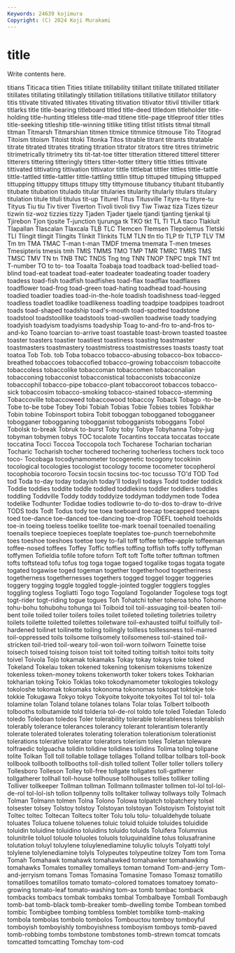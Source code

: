 ```yaml
---
Keywords: 24639 kojimura
Copyright: (C) 2024 Koji Murakami
---
```


# title

Write contents here.



 titians Titicaca
titien Tities titilate titillability titillant titillate titillated titillater titillates titillating
titillatingly titillation titillations titillative titillator titillatory titis titivate titivated titivates
titivating titivation titivator titivil titiviller titlark titlarks title title-bearing titleboard
titled title-deed titledom titleholder title-holding title-hunting titleless title-mad titlene title-page
titleproof titler titles title-seeking titleship title-winning titlike titling titlist titlists
titmal titmall titman Titmarsh Titmarshian titmen titmice titmmice titmouse Tito
Titograd Titoism titoism Titoist titoki Titonka Titos titrable titrant titrants
titratable titrate titrated titrates titrating titration titrator titrators titre titres
titrimetric titrimetrically titrimetry tits tit-tat-toe titter titteration tittered titterel titterer
titterers tittering titteringly titters titter-totter tittery tittie titties tittivate tittivated
tittivating tittivation tittivator tittle tittlebat tittler tittles tittle-tattle tittle-tattled tittle-tattler
tittle-tattling tittlin tittup tittuped tittuping tittupped tittupping tittuppy tittups tittupy
titty tittymouse titubancy titubant titubantly titubate titubation titulado titular titularies
titularity titularly titulars titulary titulation titule tituli titulus tit-up Titurel
Titus Titusville Tityre-tu tityre-tu Tityus Tiu tiu Tiv tiver Tiverton
Tivoli tivoli tivy Tiw Tiwaz tiza Tizes tizeur tizwin tiz-woz
tizzies tizzy Tjaden Tjader tjaele tjandi tjanting tjenkal tji Tjirebon
Tjon tjosite T-junction tjurunga tk TKO tkt TL Tl TLA
tlaco Tlakluit Tlapallan Tlascalan Tlaxcala TLB TLC Tlemcen Tlemsen Tlepolemus
Tletski TLI Tlingit tlingit Tlingits Tlinkit Tlinkits TLM TLN tln
tlo TLP tlr TLTP TLV TM Tm tm TMA TMAC
T-man t-man TMDF tmema tmemata T-men tmeses Tmesipteris tmesis tmh
TMIS TMMS TMO TMP TMR TMRC TMRS TMS TMSC TMV
TN tn TNB TNC TNDS Tng tng TNN TNOP TNPC
tnpk TNT tnt T-number TO to to- toa Toaalta Toabaja
toad toadback toad-bellied toad-blind toad-eat toadeat toad-eater toadeater toadeating toader
toadery toadess toad-fish toadfish toadfishes toad-flax toadflax toadflaxes toadflower toad-frog
toad-green toad-hating toadhead toad-housing toadied toadier toadies toad-in-the-hole toadish toadishness
toad-legged toadless toadlet toadlike toadlikeness toadling toadpipe toadpipes toadroot toads
toad-shaped toadship toad's-mouth toad-spotted toadstone toadstool toadstoollike toadstools toad-swollen toadwise
toady toadying toadyish toadyism toadyisms toadyship Toag to-and-fro to-and-fros to-and-ko
Toano toarcian to-arrive toast toastable toast-brown toasted toastee toaster toasters
toastier toastiest toastiness toasting toastmaster toastmasters toastmastery toastmistress toastmistresses toasts
toasty toat toatoa Tob Tob. tob Toba tobacco tobacco-abusing tobacco-box
tobacco-breathed tobaccoes tobaccofied tobacco-growing tobaccoism tobaccoite tobaccoless tobaccolike tobaccoman tobaccomen
tobacconalian tobacconing tobacconist tobacconistical tobacconists tobacconize tobaccophil tobacco-pipe tobacco-plant tobaccoroot
tobaccos tobacco-sick tobaccosim tobacco-smoking tobacco-stained tobacco-stemming Tobaccoville tobaccoweed tobaccowood tobaccoy
Toback Tobago -to-be Tobe to-be tobe Tobey Tobi Tobiah Tobias
Tobie Tobies tobies Tobikhar Tobin tobine Tobinsport tobira Tobit toboggan
tobogganed tobogganeer tobogganer tobogganing tobogganist tobogganists toboggans Tobol Tobolsk to-break
Tobruk to-burst Toby toby Tobye Tobyhanna Toby-jug tobyman tobymen tobys
TOC tocalote Tocantins toccata toccatas toccate toccatina Tocci Toccoa Toccopola
toch Tocharese Tocharian tocharian Tocharic Tocharish tocher tochered tochering tocherless
tochers tock toco toco- Tocobaga tocodynamometer tocogenetic tocogony tocokinin tocological
tocologies tocologist tocology tocome tocometer tocopherol tocophobia tocororo Tocsin tocsin
tocsins toc-toc tocusso TO'd TOD Tod tod Toda to-day today
todayish today'll todayll todays Todd todder toddick Toddie toddies toddite
toddle toddled toddlekins toddler toddlers toddles toddling Toddville Toddy toddy
toddyize toddyman toddymen tode Todea todelike Todhunter Todidae todies todlowrie
to-do to-dos to-draw to-drive TODS tods Todt Todus tody toe
toea toeboard toecap toecapped toecaps toed toe-dance toe-danced toe-dancing toe-drop
TOEFL toehold toeholds toe-in toeing toeless toelike toellite toe-mark toenail
toenailed toenailing toenails toepiece toepieces toeplate toeplates toe-punch toernebohmite toes
toeshoe toeshoes toetoe toey to-fall toff toffee toffee-apple toffeeman toffee-nosed
toffees Toffey Toffic toffies toffing toffish toffs toffy toffyman toffymen
Tofieldia tofile tofore toforn Toft toft Tofte tofter toftman toftmen
tofts toftstead tofu tofus tog toga togae togaed togalike togas
togata togate togated togawise toged togeman together togetherhood togetheriness togetherness
togethernesses togethers togged toggel togger toggeries toggery togging toggle toggled
toggle-jointed toggler togglers toggles toggling togless Togliatti Togo togo Togoland
Togolander Togolese togs togt togt-rider togt-riding togue togues Toh Tohatchi
toher toheroa toho Tohome tohu-bohu tohubohu tohunga toi Toiboid toil
toil-assuaging toil-beaten toil-bent toile toiled toiler toilers toiles toilet toileted
toileting toiletries toiletry toilets toilette toiletted toilettes toiletware toil-exhausted toilful
toilfully toil-hardened toilinet toilinette toiling toilingly toilless toillessness toil-marred toil-oppressed
toils toilsome toilsomely toilsomeness toil-stained toil-stricken toil-tried toil-weary toil-won toil-worn
toilworn Toinette toise toisech toised toising toison toist toit toited
toiting toitish toitoi toits toity toivel Toivola Tojo tokamak tokamaks
Tokay tokay tokays toke toked Tokeland Tokelau token tokened tokening
tokenism tokenisms tokenize tokenless token-money tokens tokenworth toker tokers tokes
Tokharian tokharian toking Tokio Toklas toko tokodynamometer tokologies tokology tokoloshe
tokomak tokomaks tokonoma tokonomas tokopat toktokje tok-tokkie Tokugawa Tokyo tokyo
Tokyoite tokyoite tokyoites Tol tol tol- tola tolamine tolan Toland
tolane tolanes tolans Tolar tolas Tolbert tolbooth tolbooths tolbutamide told
tolderia tol-de-rol toldo tole toled Toledan Toledo toledo Toledoan toledos
Toler tolerability tolerable tolerableness tolerablish tolerably tolerance tolerances tolerancy tolerant
tolerantism tolerantly tolerate tolerated tolerates tolerating toleration tolerationism tolerationist tolerations
tolerative tolerator tolerators tolerism toles Toletan toleware tolfraedic tolguacha tolidin
tolidine tolidines tolidins Tolima toling tolipane tolite Tolkan Toll toll
tollable tollage tollages Tolland tollbar tollbars toll-book tollbook tollbooth tollbooths
toll-dish tolled tollent Toller toller tollers tollery Tollesboro Tolleson Tolley
toll-free tollgate tollgates toll-gatherer tollgatherer tollhall toll-house tollhouse tollhouses tollies
tolliker tolling Tolliver tollkeeper Tollman tollman Tollmann tollmaster tollmen tol-lol
tol-lol-de-rol tol-lol-ish tollon tollpenny tolls tolltaker tollway tollways tolly Tolmach
Tolman Tolmann tolmen Tolna Tolono Tolowa tolpatch tolpatchery tolsel tolsester
tolsey Tolstoy tolstoy Tolstoyan tolstoyan Tolstoyism Tolstoyist tolt Toltec toltec
Toltecan Toltecs tolter Tolu tolu tolu- tolualdehyde toluate toluates Toluca
toluene toluenes toluic toluid toluide toluides toluidide toluidin toluidine toluidino
toluidins toluido toluids Toluifera Tolumnius tolunitrile toluol toluole toluoles toluols
toluquinaldine tolus tolusafranine tolutation toluyl toluylene toluylenediamine toluylic toluyls Tolyatti
tolyl tolylene tolylenediamine tolyls Tolypeutes tolypeutine tolzey Tom tom Toma
Tomah Tomahawk tomahawk tomahawked tomahawker tomahawking tomahawks Tomales tomalley tomalleys
toman tomand Tom-and-jerry Tom-and-jerryism tomans Tomas Tomasina Tomasine Tomaso Tomasz
tomatillo tomatilloes tomatillos tomato tomato-colored tomatoes tomatoey tomato-growing tomato-leaf tomato-washing
tom-ax tomb tombac tomback tombacks tombacs tombak tombaks tombal Tombalbaye
Tomball Tombaugh tomb-bat tomb-black tomb-breaker tomb-dwelling tombe Tombean tombed tombic
Tombigbee tombing tombless tomblet tomblike tomb-making tombola tombolas tombolo tombolos
Tombouctou tomboy tomboyful tomboyish tomboyishly tomboyishness tomboyism tomboys tomb-paved tomb-robbing
tombs tombstone tombstones tomb-strewn tomcat tomcats tomcatted tomcatting Tomchay tom-cod
